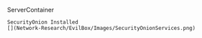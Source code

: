 ServerContainer

	SecurityOnion Installed
	[](Network-Research/EvilBox/Images/SecurityOnionServices.png)
		
